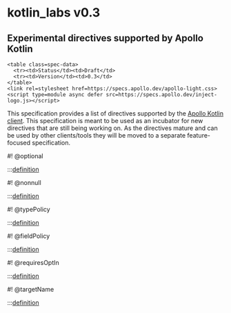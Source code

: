 # kotlin_labs v0.3

<h2>Experimental directives supported by Apollo Kotlin</h2>

```raw html
<table class=spec-data>
  <tr><td>Status</td><td>Draft</td>
  <tr><td>Version</td><td>0.3</td>
</table>
<link rel=stylesheet href=https://specs.apollo.dev/apollo-light.css>
<script type=module async defer src=https://specs.apollo.dev/inject-logo.js></script>
```

This specification provides a list of directives supported by the [Apollo Kotlin client](https://github.com/apollographql/apollo-kotlin). This specification is meant to be used as an incubator for new directives that are still being working on. As the directives mature and can be used by other clients/tools they will be moved to a separate feature-focused specification. 

#! @optional

:::[definition](kotlin_labs-v0.3.graphql#@optional)

#! @nonnull

:::[definition](kotlin_labs-v0.3.graphql#@nonnull)

#! @typePolicy

:::[definition](kotlin_labs-v0.3.graphql#@typePolicy)

#! @fieldPolicy

:::[definition](kotlin_labs-v0.3.graphql#@fieldPolicy)

#! @requiresOptIn

:::[definition](kotlin_labs-v0.3.graphql#@requiresOptIn)

#! @targetName

:::[definition](kotlin_labs-v0.3.graphql#@targetName)

